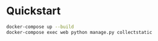 # Quickstart
```bash
docker-compose up --build
docker-compose exec web python manage.py collectstatic
```
